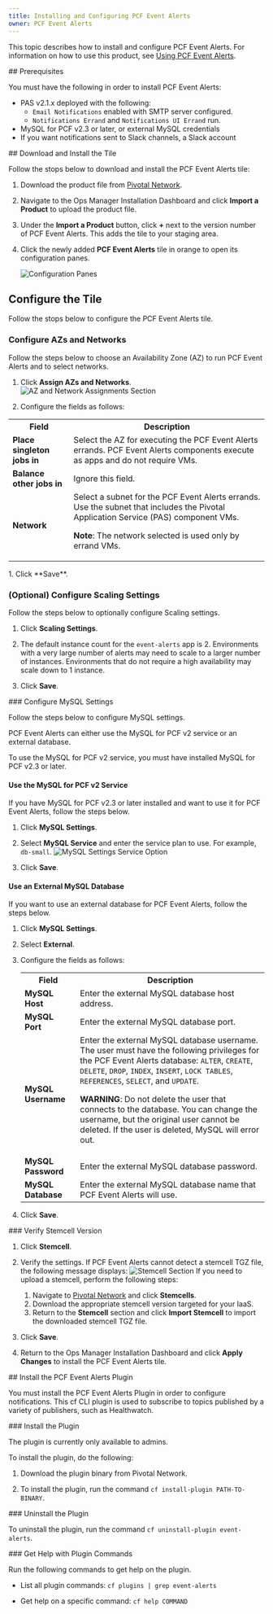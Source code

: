 ```yaml
---
title: Installing and Configuring PCF Event Alerts
owner: PCF Event Alerts
---
```


This topic describes how to install and configure PCF Event Alerts. For information on how to use this product, see [Using PCF Event Alerts](./using.html).

##<a id='prereqs'></a> Prerequisites

You must have the following in order to install PCF Event Alerts:

+ PAS v2.1.x deployed with the following:
  + `Email Notifications` enabled with SMTP server configured.
  + `Notifications Errand` and `Notifications UI Errand` run.
+ MySQL for PCF v2.3 or later, or external MySQL credentials
+ If you want notifications sent to Slack channels, a Slack account

##<a id='install'></a> Download and Install the Tile

Follow the stops below to download and install the PCF Event Alerts tile:

1. Download the product file from [Pivotal Network](https://network.pivotal.io/).

1. Navigate to the Ops Manager Installation Dashboard and click **Import a Product** to upload the product file. 

1. Under the **Import a Product** button, click **+** next to the version number of PCF Event Alerts.
This adds the tile to your staging area.

1. Click the newly added **PCF Event Alerts** tile in orange to open its configuration panes.

    ![Configuration Panes](images/config-panes.png)

## <a id="config-tile"></a> Configure the Tile

Follow the stops below to configure the PCF Event Alerts tile.

### <a id="azs"></a> Configure AZs and Networks

Follow the steps below to choose an Availability Zone (AZ) to run PCF Event Alerts and to select networks.

1. Click **Assign AZs and Networks**.
  ![AZ and Network Assignments Section](images/azs-and-network.png)

1. Configure the fields as follows:
  <table class="nice">
    <tr>
      <th>Field</th>
      <th>Description</th>
    </tr>
    <tr>
      <td><strong>Place singleton jobs in</strong></td>
      <td>Select the AZ for executing the PCF Event Alerts errands.
          PCF Event Alerts components execute as apps and do not require VMs.</td>
    </tr>
    <tr><td><strong>Balance other jobs in</strong></td>
        <td>Ignore this field.</td>
    </tr>
    <tr>
      <td><strong>Network</strong></td>
      <td>Select a subnet for the PCF Event Alerts errands.
          Use the subnet that includes the Pivotal Application Service (PAS) component VMs.
      <p class="note"><strong>Note</strong>: The network selected is used only by errand VMs.</p>
      </td>
    </tr>
  </table>
1. Click **Save**.

### <a id="event-alerts-alerting-config"></a> (Optional) Configure Scaling Settings

Follow the steps below to optionally configure Scaling settings.

1. Click **Scaling Settings**.

1. The default instance count for the `event-alerts` app is 2. Environments with a very large number of 
alerts may need to scale to a larger number of instances. Environments that do not require a high availability
may scale down to 1 instance. 

1. Click **Save**. 

###<a id="mysql"></a> Configure MySQL Settings

Follow the steps below to configure MySQL settings. 

PCF Event Alerts can either use the MySQL for PCF v2 service or an external database.

To use the MySQL for PCF v2 service, you must have installed MySQL for PCF v2.3 or later. 

#### Use the MySQL for PCF v2 Service

If you have MySQL for PCF v2.3 or later installed and want to use it for PCF Event Alerts,
follow the steps below.

1. Click **MySQL Settings**.

1. Select **MySQL Service** and enter the service plan to use. For example, `db-small`.
  ![MySQL Settings Service Option](images/mysql-settings-service.png)

1. Click **Save**.

#### Use an External MySQL Database

If you want to use an external database for PCF Event Alerts, follow the steps below.

1. Click **MySQL Settings**.

1. Select **External**.

1. Configure the fields as follows:

    <table class="nice">
      <tr>
        <th>Field</th>
        <th>Description</th>
      </tr>
      <tr>
        <td><strong>MySQL Host</strong></td>
        <td>Enter the external MySQL database host address.</td>
      </tr>
      <tr>
        <td><strong>MySQL Port</strong></td>
        <td>Enter the external MySQL database port.</td>
      </tr>
      <tr>
        <td><strong>MySQL Username</strong></td>
        <td>
        Enter the external MySQL database username.<br>
        The user must have the following privileges for the PCF Event Alerts database:
        <code>ALTER</code>, <code>CREATE</code>, <code>DELETE</code>, <code>DROP</code>, <code>INDEX</code>, 
        <code>INSERT</code>, <code>LOCK TABLES</code>, <code>REFERENCES</code>, <code>SELECT</code>, and <code>UPDATE</code>.
        <p class="note warning"><strong>WARNING</strong>: Do not delete the user that connects to the database.
           You can change the username, but the original user cannot be deleted. If the user is deleted, MySQL will error out.
         </p> 
      <tr>
        <td><strong>MySQL Password</strong></td>
        <td>Enter the external MySQL database password.</td>
      </tr>
      <tr>
        <td><strong>MySQL Database</strong></td>
        <td>Enter the external MySQL database name that PCF Event Alerts will use.</td>
      </tr>
    </table>

1. Click **Save**. 

###<a id="stemcell"></a> Verify Stemcell Version

1. Click **Stemcell**.

1. Verify the settings. If PCF Event Alerts cannot detect a stemcell TGZ file, the following message displays:
    ![Stemcell Section](images/stemcell.png)
    If you need to upload a stemcell, perform the following steps:
      1. Navigate to [Pivotal Network](https://network.pivotal.io/) and click **Stemcells**.
      1. Download the appropriate stemcell version targeted for your IaaS.
      1. Return to the **Stemcell** section and click **Import Stemcell** to import the downloaded stemcell TGZ file.

1. Click **Save**.

1. Return to the Ops Manager Installation Dashboard and click **Apply Changes** to install the PCF Event Alerts tile.

##<a id="plugin"></a> Install the PCF Event Alerts Plugin

You must install the PCF Event Alerts Plugin in order to configure notifications.
This cf CLI plugin is used to subscribe to topics published by a variety of publishers, such as Healthwatch.


###<a id='installing'></a> Install the Plugin

The plugin is currently only available to admins.

To install the plugin, do the following:

1. Download the plugin binary from Pivotal Network.

1. To install the plugin, run the command `cf install-plugin PATH-TO-BINARY`.

###<a id='uninstalling'></a> Uninstall the Plugin

To uninstall the plugin, run the command `cf uninstall-plugin event-alerts`.

###<a id='help'></a> Get Help with Plugin Commands

Run the following commands to get help on the plugin.

* List all plugin commands: `cf plugins | grep event-alerts`

* Get help on a specific command: `cf help COMMAND`



